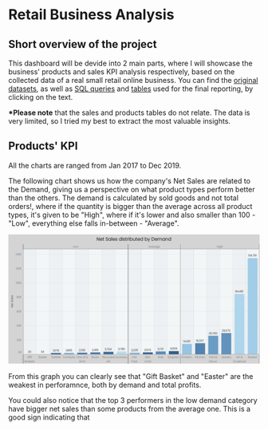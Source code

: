 # Retail Business Analysis
## Short overview of the project
This dashboard will be devide into 2 main parts, where I will showcase the business' products and sales KPI analysis respectively, based on the collected data of a real small retail online business. You can find the [original datasets](uploaded/orig.datasets), as well as [SQL queries](uploaded/sql.queries) and [tables](uploaded/finalised.tables) used for the final reporting, by clicking on the text.

<b>*Please note</b> that the sales and products tables do not relate. The data is very limited, so I tried my best to extract the most valuable insights.

## Products' KPI
All the charts are ranged from Jan 2017 to Dec 2019.

The following chart shows us how the company's Net Sales are related to the Demand, giving us a perspective on what product types perform better than the others. The demand is calculated by sold goods and not total orders!, where if the quantity is bigger than the average across all product types, it's given to be "High", where if it's lower and also smaller than 100 - "Low", everything else falls in-between - "Average". 

![Poorest Performance](uploaded/visual/Net%20Sales.png)

From this graph you can clearly see that  "Gift Basket" and "Easter" are the weakest in perforamnce, both by demand and total profits.

You could also notice that the top 3 performers in the low demand category have bigger net sales than some products from the average one. This is a good sign indicating that 
